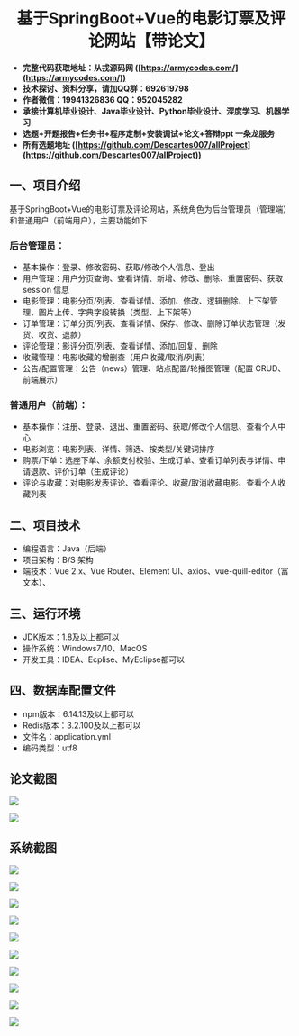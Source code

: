 ﻿<h1 align="center">基于SpringBoot+Vue的电影订票及评论网站【带论文】</h1></p>

- <b>完整代码获取地址：从戎源码网 ([https://armycodes.com/](https://armycodes.com/))</b>
- <b>技术探讨、资料分享，请加QQ群：692619798</b>
- <b>作者微信：19941326836  QQ：952045282</b>
- <b>承接计算机毕业设计、Java毕业设计、Python毕业设计、深度学习、机器学习</b>
- <b>选题+开题报告+任务书+程序定制+安装调试+论文+答辩ppt 一条龙服务</b>
- <b>所有选题地址 ([https://github.com/Descartes007/allProject](https://github.com/Descartes007/allProject)) </b>

## 一、项目介绍

基于SpringBoot+Vue的电影订票及评论网站，系统角色为后台管理员（管理端）和普通用户（前端用户），主要功能如下
### 后台管理员：
- 基本操作：登录、修改密码、获取/修改个人信息、登出
- 用户管理：用户分页查询、查看详情、新增、修改、删除、重置密码、获取 session 信息
- 电影管理：电影分页/列表、查看详情、添加、修改、逻辑删除、上下架管理、图片上传、字典字段转换（类型、上下架等）
- 订单管理：订单分页/列表、查看详情、保存、修改、删除订单状态管理（发货、收货、退款）
- 评论管理：影评分页/列表、查看详情、添加/回复、删除
- 收藏管理：电影收藏的增删查（用户收藏/取消/列表）
- 公告/配置管理：公告（news）管理、站点配置/轮播图管理（配置 CRUD、前端展示）
### 普通用户（前端）：
- 基本操作：注册、登录、退出、重置密码、获取/修改个人信息、查看个人中心
- 电影浏览：电影列表、详情、筛选、按类型/关键词排序
- 购票/下单：选座下单、余额支付校验、生成订单、查看订单列表与详情、申请退款、评价订单（生成评论）
- 评论与收藏：对电影发表评论、查看评论、收藏/取消收藏电影、查看个人收藏列表

## 二、项目技术

- 编程语言：Java（后端）
- 项目架构：B/S 架构
- 端技术：Vue 2.x、Vue Router、Element UI、axios、vue-quill-editor（富文本）、


## 三、运行环境

- JDK版本：1.8及以上都可以
- 操作系统：Windows7/10、MacOS
- 开发工具：IDEA、Ecplise、MyEclipse都可以

## 四、数据库配置文件

- npm版本：6.14.13及以上都可以
- Redis版本：3.2.100及以上都可以
- 文件名：application.yml
- 编码类型：utf8

## 论文截图

![](screenshot/1.png)

![](screenshot/2.png)

## 系统截图

![](screenshot/3.png)

![](screenshot/4.png)

![](screenshot/5.png)

![](screenshot/6.png)

![](screenshot/7.png)

![](screenshot/8.png)

![](screenshot/9.png)

![](screenshot/10.png)

![](screenshot/11.png)

![](screenshot/12.png)
